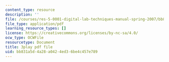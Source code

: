 ```yaml
---
content_type: resource
description: ''
file: /courses/res-5-0001-digital-lab-techniques-manual-spring-2007/bb831a5d4a28a0424ed36be4c457e789_cG6QrqS4ruQ.pdf
file_type: application/pdf
learning_resource_types: []
license: https://creativecommons.org/licenses/by-nc-sa/4.0/
ocw_type: OCWFile
resourcetype: Document
title: 3play pdf file
uid: bb831a5d-4a28-a042-4ed3-6be4c457e789
---
```

